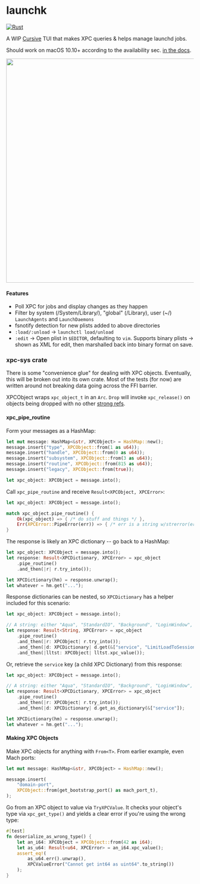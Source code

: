 # launchk

[![Rust](https://github.com/mach-kernel/launchk/actions/workflows/rust.yml/badge.svg?branch=master)](https://github.com/mach-kernel/launchk/actions/workflows/rust.yml)

A WIP [Cursive](https://github.com/gyscos/cursive) TUI that makes XPC queries & helps manage launchd jobs.

Should work on macOS 10.10+ according to the availability sec. [in the docs](https://developer.apple.com/documentation/xpc?language=objc).

<img src="https://i.imgur.com/JYzEkx1.gif" width="600">

#### Features

- Poll XPC for jobs and display changes as they happen
- Filter by system (/System/Library/), "global" (/Library), user (~/) `LaunchAgents` and `LaunchDaemons`
- fsnotify detection for new plists added to above directories
- `:load/:unload` -> `launchctl load/unload`
- `:edit` -> Open plist in `$EDITOR`, defaulting to `vim`. Supports binary plists -> shown as XML for edit, then marshalled back into binary format on save.

### xpc-sys crate

There is some "convenience glue" for dealing with XPC objects. Eventually, this will be broken out into its own crate. Most of the tests (for now) are written around not breaking data going across the FFI barrier.

XPCObject wraps `xpc_object_t` in an `Arc`. `Drop` will invoke `xpc_release()` on objects being dropped with no other [strong refs](https://doc.rust-lang.org/std/sync/struct.Arc.html#method.strong_count).

#### xpc_pipe_routine

Form your messages as a HashMap:

```rust
let mut message: HashMap<&str, XPCObject> = HashMap::new();
message.insert("type", XPCObject::from(1 as u64));
message.insert("handle", XPCObject::from(0 as u64));
message.insert("subsystem", XPCObject::from(3 as u64));
message.insert("routine", XPCObject::from(815 as u64));
message.insert("legacy", XPCObject::from(true));

let xpc_object: XPCObject = message.into();
```

Call `xpc_pipe_routine` and receive `Result<XPCObject, XPCError>`:

```rust
let xpc_object: XPCObject = message.into();

match xpc_object.pipe_routine() {
    Ok(xpc_object) => { /* do stuff and things */ },
    Err(XPCError::PipeError(err)) => { /* err is a string w/strerror(errno) */ }
}
```

The response is likely an XPC dictionary -- go back to a HashMap:

```rust
let xpc_object: XPCObject = message.into();
let response: Result<XPCDictionary, XPCError> = xpc_object
    .pipe_routine()
    .and_then(|r| r.try_into());

let XPCDictionary(hm) = response.unwrap();
let whatever = hm.get("...");
```

Response dictionaries can be nested, so `XPCDictionary` has a helper included for this scenario:

```rust
let xpc_object: XPCObject = message.into();

// A string: either "Aqua", "StandardIO", "Background", "LoginWindow", "System"
let response: Result<String, XPCError> = xpc_object
    .pipe_routine()
    .and_then(|r: XPCObject| r.try_into());
    .and_then(|d: XPCDictionary| d.get(&["service", "LimitLoadToSessionType"])
    .and_then(|lltst: XPCObject| lltst.xpc_value());
```

Or, retrieve the `service` key (a child XPC Dictionary) from this response:

```rust
let xpc_object: XPCObject = message.into();

// A string: either "Aqua", "StandardIO", "Background", "LoginWindow", "System"
let response: Result<XPCDictionary, XPCError> = xpc_object
    .pipe_routine()
    .and_then(|r: XPCObject| r.try_into());
    .and_then(|d: XPCDictionary| d.get_as_dictionary(&["service"]);

let XPCDictionary(hm) = response.unwrap();
let whatever = hm.get("...");
```

#### Making XPC Objects

Make XPC objects for anything with `From<T>`. From earlier example, even Mach ports:
```rust
let mut message: HashMap<&str, XPCObject> = HashMap::new();

message.insert(
    "domain-port",
    XPCObject::from(get_bootstrap_port() as mach_port_t),
);
```

Go from an XPC object to value via `TryXPCValue`. It checks your object's type via `xpc_get_type()` and yields a clear error if you're using the wrong type:
```rust
#[test]
fn deserialize_as_wrong_type() {
    let an_i64: XPCObject = XPCObject::from(42 as i64);
    let as_u64: Result<u64, XPCError> = an_i64.xpc_value();
    assert_eq!(
        as_u64.err().unwrap(),
        XPCValueError("Cannot get int64 as uint64".to_string())
    );
}
```
